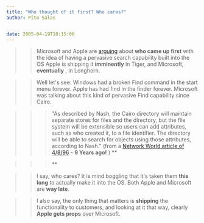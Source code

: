 ```yaml
---
title: "Who thought of it first? Who cares?"
author: Pito Salas


date: 2005-04-19T18:15:00
---
```



>>

>> Microsoft and Apple are
[arguing](<http://news.zdnet.com/2100-3513_22-5675681.html?tag=nl.e589>) about
**who came up first** with the idea of having a pervasive search capability
built into the OS Apple is shipping it **imminently** in Tiger, and Microsoft,
**eventually** , in Longhorn.

>>

>> Well let's see: Windows had a broken Find command in the start menu
forever. Apple has had find in the finder forever. Microsoft was talking about
this kind of pervasive Find capability since Cairo.

>>

>>> "As described by Nash, the Cairo directory will maintain separate stores
for files and the directory, but the file system will be extensible so users
can add attributes, such as who created it, to a file identifier. The
directory will be able to search for objects using those attributes, according
to Nash." (from a [Network World article of
4/8/96](<http://www.nwfusion.com/archive/1996/96-04-08micr-a.html>) - **9
Years ago!** ) **

>>>

>>> **

>>

>> I say, who cares? It is mind boggling that it's taken them **this long** to
actually make it into the OS. Both Apple and Microsoft are **way late**.

>>

>> I also say, the only thing that matters is **shipping** the functionality
to customers, and looking at it that way, clearly **Apple gets props** over
Microsoft.


